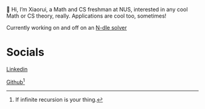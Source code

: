  👋 Hi, I’m Xiaorui, a Math and CS freshman at NUS, interested in any cool Math or CS theory, really. Applications are cool too, sometimes!
 
 Currently working on and off on an [N-dle solver](https://github.com/xiaorui-ui/Ndle/blob/main/wordle/Wordle.java)
 
 # Socials
 [Linkedin](www.linkedin.com/in/xiaorui-zhang-83687a196)

[Github](https://github.com/xiaorui-ui)[^1]
 
 [^1]: If infinite recursion is your thing.


<!---
xiaorui-ui/xiaorui-ui is a ✨ special ✨ repository because its `README.md` (this file) appears on your GitHub profile.
You can click the Preview link to take a look at your changes.
--->
